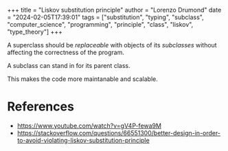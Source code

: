 +++
title = "Liskov substitution principle"
author = "Lorenzo Drumond"
date = "2024-02-05T17:39:01"
tags = ["substitution",  "typing",  "subclass",  "computer_science",  "programming",  "principle",  "class",  "liskov",  "type_theory"]
+++


A superclass should be _replaceable_ with objects of its _subclasses_ without affecting the correctness of the program.

A subclass can stand in for its parent class.

This makes the code more maintanable and scalable.

# References
- https://www.youtube.com/watch?v=gV4P-fewa9M
- https://stackoverflow.com/questions/66551300/better-design-in-order-to-avoid-violating-liskov-substitution-principle
